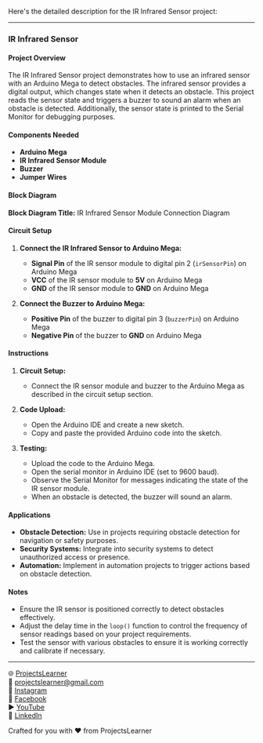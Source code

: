 Here's the detailed description for the IR Infrared Sensor project:

---

### IR Infrared Sensor

#### Project Overview

The IR Infrared Sensor project demonstrates how to use an infrared sensor with an Arduino Mega to detect obstacles. The infrared sensor provides a digital output, which changes state when it detects an obstacle. This project reads the sensor state and triggers a buzzer to sound an alarm when an obstacle is detected. Additionally, the sensor state is printed to the Serial Monitor for debugging purposes.

#### Components Needed

- **Arduino Mega**
- **IR Infrared Sensor Module**
- **Buzzer**
- **Jumper Wires**

#### Block Diagram

**Block Diagram Title:** IR Infrared Sensor Module Connection Diagram

#### Circuit Setup

1. **Connect the IR Infrared Sensor to Arduino Mega:**
   - **Signal Pin** of the IR sensor module to digital pin 2 (`irSensorPin`) on Arduino Mega
   - **VCC** of the IR sensor module to **5V** on Arduino Mega
   - **GND** of the IR sensor module to **GND** on Arduino Mega

2. **Connect the Buzzer to Arduino Mega:**
   - **Positive Pin** of the buzzer to digital pin 3 (`buzzerPin`) on Arduino Mega
   - **Negative Pin** of the buzzer to **GND** on Arduino Mega

#### Instructions

1. **Circuit Setup:**
   - Connect the IR sensor module and buzzer to the Arduino Mega as described in the circuit setup section.

2. **Code Upload:**
   - Open the Arduino IDE and create a new sketch.
   - Copy and paste the provided Arduino code into the sketch.

3. **Testing:**
   - Upload the code to the Arduino Mega.
   - Open the serial monitor in Arduino IDE (set to 9600 baud).
   - Observe the Serial Monitor for messages indicating the state of the IR sensor module.
   - When an obstacle is detected, the buzzer will sound an alarm.

#### Applications

- **Obstacle Detection:** Use in projects requiring obstacle detection for navigation or safety purposes.
- **Security Systems:** Integrate into security systems to detect unauthorized access or presence.
- **Automation:** Implement in automation projects to trigger actions based on obstacle detection.

#### Notes

- Ensure the IR sensor is positioned correctly to detect obstacles effectively.
- Adjust the delay time in the `loop()` function to control the frequency of sensor readings based on your project requirements.
- Test the sensor with various obstacles to ensure it is working correctly and calibrate if necessary.

---

🌐 [ProjectsLearner](https://projectslearner.com/learn/arduino-mega-ir-infrared-sensor)  
📧 [projectslearner@gmail.com](mailto:projectslearner@gmail.com)  
📸 [Instagram](https://www.instagram.com/projectslearner/)  
📘 [Facebook](https://www.facebook.com/projectslearner)  
▶️ [YouTube](https://www.youtube.com/@ProjectsLearner)  
📘 [LinkedIn](https://www.linkedin.com/in/projectslearner)  

Crafted for you with ❤️ from ProjectsLearner